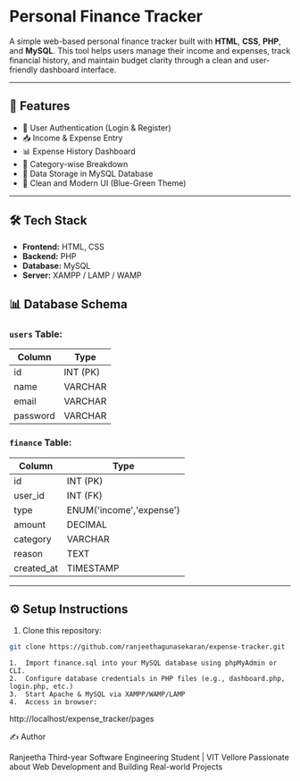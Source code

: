 # Personal Finance Tracker

A simple web-based personal finance tracker built with **HTML**, **CSS**, **PHP**, and **MySQL**. This tool helps users manage their income and expenses, track financial history, and maintain budget clarity through a clean and user-friendly dashboard interface.

---

## 🚀 Features

- 🔐 User Authentication (Login & Register)
- 📥 Income & Expense Entry
- 📊 Expense History Dashboard
- 📂 Category-wise Breakdown
- 💾 Data Storage in MySQL Database
- 🎨 Clean and Modern UI (Blue-Green Theme)

---

## 🛠️ Tech Stack

- **Frontend:** HTML, CSS
- **Backend:** PHP
- **Database:** MySQL
- **Server:** XAMPP / LAMP / WAMP

## 📊 Database Schema

### `users` Table:
| Column     | Type         |
|------------|--------------|
| id         | INT (PK)     |
| name       | VARCHAR      |
| email      | VARCHAR      |
| password   | VARCHAR      |

### `finance` Table:
| Column     | Type         |
|------------|--------------|
| id         | INT (PK)     |
| user_id    | INT (FK)     |
| type       | ENUM('income','expense') |
| amount     | DECIMAL      |
| category   | VARCHAR      |
| reason     | TEXT         |
| created_at | TIMESTAMP    |

---

## ⚙️ Setup Instructions

1. Clone this repository:
```bash
git clone https://github.com/ranjeethagunasekaran/expense-tracker.git
```
	1.	Import finance.sql into your MySQL database using phpMyAdmin or CLI.
	2.	Configure database credentials in PHP files (e.g., dashboard.php, login.php, etc.)
	3.	Start Apache & MySQL via XAMPP/WAMP/LAMP
	4.	Access in browser:

http://localhost/expense_tracker/pages




✍️ Author

Ranjeetha
Third-year Software Engineering Student | VIT Vellore
Passionate about Web Development and Building Real-world Projects
